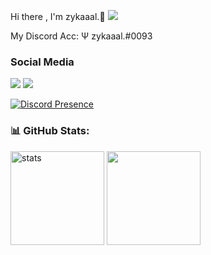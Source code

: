 Hi there , I'm zykaaal.👋 <img src="https://komarev.com/ghpvc/?username=zykaaal&color=00ff54"/>

<p align="left"></p>
My Discord Acc: Ψ zykaaal.#0093


<h3>Social Media</h3>
<p align="left">
  <a href="https://discord.com/users/851886800107995188" target"blank_"><img src="https://img.shields.io/badge/discord%20-7289DA.svg?&style=for-the-badge&logo=discord&logoColor=white"></a>
  <a href="https://github.com/zykaaal" target"blank_"><img src="https://img.shields.io/badge/GitHub%20-191717.svg?&style=for-the-badge&logo=github&logoColor=white"></a>
</p>

[![Discord Presence](https://lanyard-profile-readme.vercel.app/api/851886800107995188)](https://discord.com/users/851886800107995188)



<h3 align="left">📊 GitHub Stats:</h3>
<p align="left">
   <img src="https://github-readme-stats.vercel.app/api?username=zykaaal&count_private=true&show_icons=true&theme=dark&hide_border=true" width="%100" height="150px" alt="stats" />
   <img src="https://github-readme-stats.vercel.app/api/top-langs/?username=zykaaal&layout=compact&show_icons=true&theme=dark&hide_border=true"width="%100" height="150px" />
</p>

